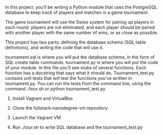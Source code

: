 ﻿In this project, you’ll be writing a Python module that uses the PostgreSQL database to keep track of players and matches in a game tournament.


The game tournament will use the Swiss system for pairing up players in each round: players are not eliminated, and each player should be paired 
with another player with the same number of wins, or as close as possible.

This project has two parts: defining the database schema (SQL table definitions), 
and writing the code that will use it.

tournament.sql is where you will put the database schema, in the form of SQL create table commands.
tournament.py 
is where you will put the code of your module. In this file you’ll see stubs of several functions. Each function has a docstring that says what it should do.
Tournament_test.py contains unit tests that will test the functions you’ve written in tournament.py. 
You can run the tests from the command line, using the command ./tour.sh or python tournament_test.py




1. Install Vagrant and VirtualBox

2. Clone the fullstack-nanodegree-vm repository

3. Launch the Vagrant VM

4. Run ./tour.sh to write SQL database and the tournament_test.py
